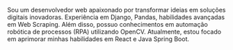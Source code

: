 Sou um desenvolvedor web apaixonado por transformar ideias em soluções digitais inovadoras. Experiência em Django, Pandas, habilidades avançadas em Web Scraping. Além disso, possuo conhecimentos em automação robótica de processos (RPA) utilizando OpenCV. Atualmente, estou focado em aprimorar minhas habilidades em React e Java Spring Boot.
